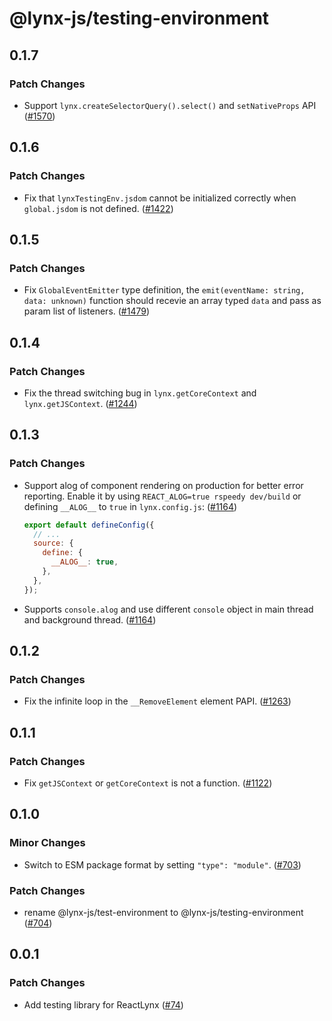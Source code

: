 # @lynx-js/testing-environment

## 0.1.7

### Patch Changes

- Support `lynx.createSelectorQuery().select()` and `setNativeProps` API ([#1570](https://github.com/lynx-family/lynx-stack/pull/1570))

## 0.1.6

### Patch Changes

- Fix that `lynxTestingEnv.jsdom` cannot be initialized correctly when `global.jsdom` is not defined. ([#1422](https://github.com/lynx-family/lynx-stack/pull/1422))

## 0.1.5

### Patch Changes

- Fix `GlobalEventEmitter` type definition, the `emit(eventName: string, data: unknown)` function should recevie an array typed `data` and pass as param list of listeners. ([#1479](https://github.com/lynx-family/lynx-stack/pull/1479))

## 0.1.4

### Patch Changes

- Fix the thread switching bug in `lynx.getCoreContext` and `lynx.getJSContext`. ([#1244](https://github.com/lynx-family/lynx-stack/pull/1244))

## 0.1.3

### Patch Changes

- Support alog of component rendering on production for better error reporting. Enable it by using `REACT_ALOG=true rspeedy dev/build` or defining `__ALOG__` to `true` in `lynx.config.js`: ([#1164](https://github.com/lynx-family/lynx-stack/pull/1164))

  ```js
  export default defineConfig({
    // ...
    source: {
      define: {
        __ALOG__: true,
      },
    },
  });
  ```

- Supports `console.alog` and use different `console` object in main thread and background thread. ([#1164](https://github.com/lynx-family/lynx-stack/pull/1164))

## 0.1.2

### Patch Changes

- Fix the infinite loop in the `__RemoveElement` element PAPI. ([#1263](https://github.com/lynx-family/lynx-stack/pull/1263))

## 0.1.1

### Patch Changes

- Fix `getJSContext` or `getCoreContext` is not a function. ([#1122](https://github.com/lynx-family/lynx-stack/pull/1122))

## 0.1.0

### Minor Changes

- Switch to ESM package format by setting `"type": "module"`. ([#703](https://github.com/lynx-family/lynx-stack/pull/703))

### Patch Changes

- rename @lynx-js/test-environment to @lynx-js/testing-environment ([#704](https://github.com/lynx-family/lynx-stack/pull/704))

## 0.0.1

### Patch Changes

- Add testing library for ReactLynx ([#74](https://github.com/lynx-family/lynx-stack/pull/74))
